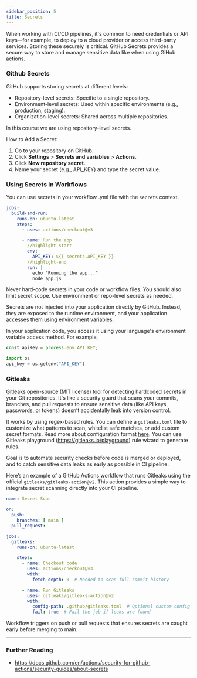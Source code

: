 ```yaml
---
sidebar_position: 5
title: Secrets
---
```


When working with CI/CD pipelines, it's common to need credentials or API keys—for example, to deploy to a cloud provider or access third-party services. Storing these securely is critical. GitHub Secrets provides a secure way to store and manage sensitive data like when using GiHub actions.

### Github Secrets

GitHub supports storing secrets at different levels:
- Repository-level secrets: Specific to a single repository.
- Environment-level secrets: Used within specific environments (e.g., production, staging).
- Organization-level secrets: Shared across multiple repositories.

In this course we are using repository-level secrets. 

How to Add a Secret:
1. Go to your repository on GitHub.
2. Click **Settings** > **Secrets and variables** > **Actions**.
3. Click **New repository secret**.
4. Name your secret (e.g., API_KEY) and type the secret value.

### Using Secrets in Workflows

You can use secrets in your workflow .yml file with the `secrets` context.

```yaml
jobs:
  build-and-run:
    runs-on: ubuntu-latest
    steps:
      - uses: actions/checkout@v3

      - name: Run the app
        //highlight-start
        env:
          API_KEY: ${{ secrets.API_KEY }}
        //highlight-end
        run: |
          echo "Running the app..."
          node app.js
```

Never hard-code secrets in your code or workflow files. You should also limit secret scope. Use environment or repo-level secrets as needed. 

Secrets are not injected into your application directly by GitHub. Instead, they are exposed to the runtime environment, and your application accesses them using environment variables.

In your application code, you access it using your language's environment variable access method. For example,

```js title="Node.js"
const apiKey = process.env.API_KEY;
```

```python title="Python"
import os
api_key = os.getenv("API_KEY")
```

### Gitleaks

[Gitleaks](https://gitleaks.io/) open-source (MIT license) tool for detecting hardcoded secrets in your Git repositories. It's like a security guard that scans your commits, branches, and pull requests to ensure sensitive data (like API keys, passwords, or tokens) doesn’t accidentally leak into version control.

It works by using regex-based rules. You can define a `gitleaks.toml` file to customize what patterns to scan, whitelist safe matches, or add custom secret formats. Read more about configuration format [here](https://github.com/gitleaks/gitleaks?tab=readme-ov-file#configuration). You can use Gitleaks playground (https://gitleaks.io/playground) rule wizard to generate rules.

Goal is to automate security checks before code is merged or deployed, and to catch sensitive data leaks as early as possible in CI pipeline. 

Here’s an example of a GitHub Actions workflow that runs Gitleaks using the official `gitleaks/gitleaks-action@v2`. This action provides a simple way to integrate secret scanning directly into your CI pipeline.

```yaml
name: Secret Scan

on:
  push:
    branches: [ main ]
  pull_request:

jobs:
  gitleaks:
    runs-on: ubuntu-latest

    steps:
      - name: Checkout code
        uses: actions/checkout@v3
        with:
          fetch-depth: 0  # Needed to scan full commit history

      - name: Run Gitleaks
        uses: gitleaks/gitleaks-action@v2
        with:
          config-path: .github/gitleaks.toml  # Optional custom config
          fail: true  # Fail the job if leaks are found
```

Workflow triggers on push or pull requests that ensures secrets are caught early before merging to main.

---

### Further Reading
- https://docs.github.com/en/actions/security-for-github-actions/security-guides/about-secrets
